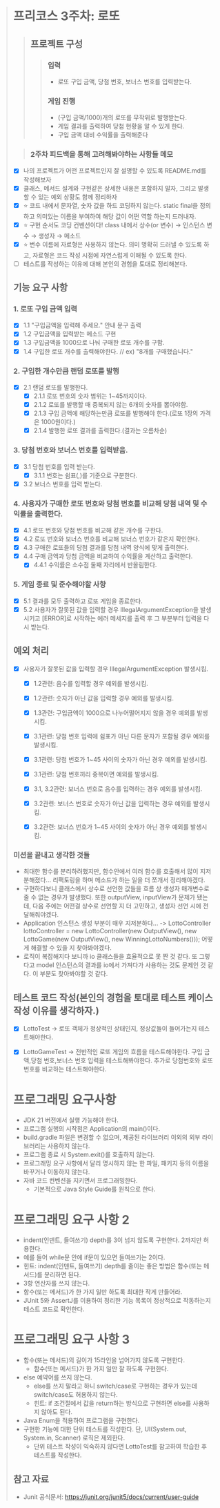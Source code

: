 > # 프리코스 3주차: 로또
>
> > ##  프로젝트 구성
> >> ### 입력
> >> - 로또 구입 금액, 당첨 번호, 보너스 번호를 입력받는다.
> >> ### 게임 진행
> >> - (구입 금액/1000)개의 로또를 무작위로 발행받는다.
> >> - 게임 결과를 출력하여 당첨 현황을 알 수 있게 한다.
> >> - 구입 금액 대비 수익률을 출력해준다
>
>
> > ### 2주차 피드백을 통해 고려해봐야하는 사항들 메모
> * [x] 나의 프로젝트가 어떤 프로젝트인지 잘 설명할 수 있도록 README.md를 작성해보자
> * [x] 클래스, 메서드 설계와 구현같은 상세한 내용은 포함하지 말자, 그리고 발생할 수 있는 예외 상황도 함께 정리하자
> * [x] ⭐ 코드 내에서 문자열, 숫자 값을 하드 코딩하지 않는다. static final을 정의하고 의미있는 이름을 부여하여 해당 값이 어떤 역할 하는지 드러내자.
> * [x] ⭐ 구현 순서도 코딩 컨벤션이다! class 내에서 상수(or 변수) → 인스턴스 변수 → 생성자 → 메소드
> * [x] ⭐ 변수 이름에 자료형은 사용하지 않는다. 의미 명확히 드러낼 수 있도록 하고, 자료형은 코드 작성 시점에 자연스럽게 이해될 수 있도록 한다.
> * [ ] 테스트를 작성하는 이유에 대해 본인의 경험을 토대로 정리해본다.
>
> ## 기능 요구 사항
>
> ### 1. 로또 구입 금액 입력
> 
> - [x] 1.1 "구입금액을 입력해 주세요." 안내 문구 출력
> - [x] 1.2 구입금액을 입력받는 메소드 구현
> - [x] 1.3 구입금액을 1000으로 나눠 구매한 로또 개수를 구함.
> - [x] 1.4 구입한 로또 개수를 출력해야한다. // ex) "8개를 구매했습니다."
> 
> ### 2. 구입한 개수만큼 랜덤 로또를 발행
> 
> - [x] 2.1 랜덤 로또를 발행한다.
>   - [x] 2.1.1 로또 번호의 숫자 범위는 1~45까지이다.
>   - [x] 2.1.2 로또를 발행할 때 중복되지 않는 6개의 숫자를 뽑아야함.
>   - [x] 2.1.3 구입 금액에 해당하는만큼 로또를 발행해야 한다.(로또 1장의 가격은 1000원이다.)
>   - [x] 2.1.4 발행한 로또 결과를 출력한다.(결과는 오름차순)
>
> ### 3. 당첨 번호와 보너스 번호를 입력받음.
> 
> - [x] 3.1 당첨 번호를 입력 받는다.
>   - [x] 3.1.1 번호는 쉼표(,)를 기준으로 구분한다.
> - [x] 3.2 보너스 번호를 입력 받는다.
>
> ### 4. 사용자가 구매한 로또 번호와 당첨 번호를 비교해 당첨 내역 및 수익률을 출력한다.
> 
> - [x] 4.1 로또 번호와 당첨 번호를 비교해 같은 개수를 구한다.
> - [x] 4.2 로또 번호와 보너스 번호를 비교해 보너스 번호가 같은지 확인한다.
> - [x] 4.3 구매한 로또들의 당첨 결과를 당첨 내역 양식에 맞게 출력한다.
> - [x] 4.4 구매 금액과 당첨 금액을 비교하여 수익률을 계산하고 출력한다.
>   - [x] 4.4.1 수익률은 소수점 둘째 자리에서 반올림한다.
>
> ### 5. 게임 종료 및 준수해야할 사항
> - [x] 5.1 결과를 모두 출력하고 로또 게임을 종료한다.
> - [x] 5.2 사용자가 잘못된 값을 입력할 경우 IllegalArgumentException을 발생시키고 [ERROR]로 시작하는
> 에러 메세지를 출력 후 그 부분부터 입력을 다시 받는다.
>
> ## 예외 처리
> - [x] 사용자가 잘못된 값을 입력할 경우 IllegalArgumentException 발생시킴.
>   - [x] 1.2관련: 음수를 입력할 경우 예외를 발생시킴.
>   - [x] 1.2관련: 숫자가 아닌 값을 입력할 경우 예외를 발생시킴.
>   - [x] 1.3관련: 구입금액이 1000으로 나누어떨어지지 않을 경우 예외를 발생시킴.
>   
>   - [x] 3.1관련: 당첨 번호 입력에 쉼표가 아닌 다른 문자가 포함될 경우 예외를 발생시킴.
>   - [x] 3.1관련: 당첨 번호가 1~45 사이의 숫자가 아닌 경우 예외를 발생시킴.
>   - [x] 3.1관련: 당첨 번호끼리 중복이면 예외를 발생시킴. 
>   - [x] 3.1, 3.2관련: 보너스 번호로 음수를 입력하는 경우 예외를 발생시킴.
>   - [x] 3.2관련: 보너스 번호로 숫자가 아닌 값을 입력하는 경우 예외를 발생시킴.
>   - [x] 3.2관련: 보너스 번호가 1~45 사이의 숫자가 아닌 경우 예외를 발생시킴.
>
> ### 미션을 끝내고 생각한 것들
> - 최대한 함수를 분리하려했지만, 함수안에서 여러 함수를 호출해서 많이 지저분해졌다... 리팩토링을 하며 메소드가 하는 일을 더 쪼개서 정리해야겠다. 
> - 구현하다보니 클래스에서 상수로 선언한 값들을 흐름 상 생성자 매개변수로 줄 수 없는 경우가 발생했다. 또한 outputView, inputView가 문제가 됐는데, 다음 주에는 어떤걸 상수로 선언할 지 더 고민하고, 생성자 선언 시에 전달해줘야겠다.
> - Application 인스턴스 생성 부분이 매우 지저분하다... -> LottoController lottoController = new LottoController(new OutputView(), new LottoGame(new OutputView(), new WinningLottoNumbers())); 어떻게 해결할 수 있을 지 찾아봐야겠다.
> - 로직이 복잡해지다 보니까 io 클래스들을 효율적으로 못 짠 것 같다. 또 그렇다고 model 인스턴스의 결과를 io에서 가져다가 사용하는 것도 문제인 것 같다. 이 부분도 찾아봐야할 것 같다.
> 
>
> ## 테스트 코드 작성(본인의 경험을 토대로 테스트 케이스 작성 이유를 생각하자.)
> - [x] LottoTest → 로또 객체가 정상적인 상태인지, 정상값들이 들어가는지 테스트해야한다.
> - [x] LottoGameTest → 전반적인 로또 게임의 흐름을 테스트해야한다. 구입 금액,당첨 번호,보너스 번호 입력을 테스트해봐야한다. 추가로 당첨번호와 로또 번호를 비교하는 테스트해야한다.
>
>
>
>
> # 프로그래밍 요구사항
> * JDK 21 버전에서 실행 가능해야 한다.
> * 프로그램 실행의 시작점은 Application의 main()이다.
> * build.gradle 파일은 변경할 수 없으며, 제공된 라이브러리 이외의 외부 라이브러리는 사용하지 않는다.
> * 프로그램 종료 시 System.exit()를 호출하지 않는다.
> * 프로그래밍 요구 사항에서 달리 명시하지 않는 한 파일, 패키지 등의 이름을 바꾸거나 이동하지 않는다.
> * 자바 코드 컨벤션을 지키면서 프로그래밍한다.
  >   * 기본적으로 Java Style Guide를 원칙으로 한다.
>
> # 프로그래밍 요구 사항 2
> * indent(인덴트, 들여쓰기) depth를 3이 넘지 않도록 구현한다. 2까지만 허용한다.
>  * 예를 들어 while문 안에 if문이 있으면 들여쓰기는 2이다.
>  * 힌트: indent(인덴트, 들여쓰기) depth를 줄이는 좋은 방법은 함수(또는 메서드)를 분리하면 된다.
> * 3항 연산자를 쓰지 않는다.
> * 함수(또는 메서드)가 한 가지 일만 하도록 최대한 작게 만들어라.
> * JUnit 5와 AssertJ를 이용하여 정리한 기능 목록이 정상적으로 작동하는지 테스트 코드로 확인한다.
> 
> # 프로그래밍 요구 사항 3
> - 함수(또는 메서드)의 길이가 15라인을 넘어가지 않도록 구현한다.
>   - 함수(또는 메서드)가 한 가지 일만 잘 하도록 구현한다.
> - else 예약어를 쓰지 않는다.
>   - else를 쓰지 말라고 하니 switch/case로 구현하는 경우가 있는데 switch/case도 허용하지 않는다.
>   - 힌트: if 조건절에서 값을 return하는 방식으로 구현하면 else를 사용하지 않아도 된다.
> - Java Enum을 적용하여 프로그램을 구현한다.
> - 구현한 기능에 대한 단위 테스트를 작성한다. 단, UI(System.out, System.in, Scanner) 로직은 제외한다.
>   - 단위 테스트 작성이 익숙하지 않다면 LottoTest를 참고하여 학습한 후 테스트를 작성한다.
>
> ## 참고 자료
> * Junit 공식문서: https://junit.org/junit5/docs/current/user-guide

